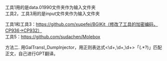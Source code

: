 工具1用的是data.01990文件夹作为输入文件夹  
工具2，工具3用的是input文件夹作为输入文件夹  

工具1和工具3：https://github.com/xupefei/BGIKit（修改了工具的加密编码，CP936->CP932）  
工具5：https://github.com/sudachen/Molebox

方法二.
用GalTransl_Dumplnjector，用正则表达式<\d+,\d+,\d+>「(.*?)」匹配正文，自己进行GPT翻译。